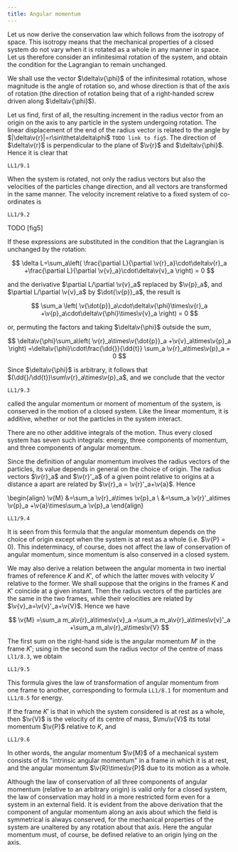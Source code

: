 ```yaml
---
title: Angular momentum
---
```


Let us now derive the conservation law which follows from the isotropy of space. This isotropy means that the mechanical properties of a closed system do not vary when it is rotated as a whole in any manner in space. Let us therefore consider an infinitesimal rotation of the system, and obtain the condition for the Lagrangian to remain unchanged.

We shall use the vector $\delta\v{\phi}$ of the infinitesimal rotation, whose magnitude is the angle of rotation so, and whose direction is that of the axis of rotation (the direction of rotation being that of a right-handed screw driven along $\delta\v{\phi}$).

Let us find, first of all, the resulting increment in the radius vector from an origin on the axis to any particle in the system undergoing rotation. The linear displacement of the end of the radius vector is related to the angle by $|\delta\v{r}|=r\sin\theta\delta\phi$ `TODO link to fig5`. The direction of $\delta\v{r}$ is perpendicular to the plane of $\v{r}$ and $\delta\v{\phi}$. Hence it is clear that

```load
LL1/9.1
```

When the system is rotated, not only the radius vectors but also the velocities of the particles change direction, and all vectors are transformed in the same manner. The velocity increment relative to a fixed system of co-ordinates is

```load
LL1/9.2
```

TODO [fig5]

If these expressions are substituted in the condition that the Lagrangian is
unchanged by the rotation:

$$
\delta L=\sum_a\left(
\frac{\partial L}{\partial \v{r}_a}\cdot\delta\v{r}_a
+\frac{\partial L}{\partial \v{v}_a}\cdot\delta\v{v}_a
\right)
= 0
$$

and the derivative $\partial L/\partial \v{v}_a$ replaced by $\v{p}_a$, and $\partial L/\partial \v{v}_a$ by $\dot{\v{p}}_a$, the result is

$$
\sum_a \left(
\v{\dot{p}}_a\cdot\delta\v{\phi}\times\v{r}_a
+\v{p}_a\cdot\delta\v{\phi}\times\v{v}_a
\right)
= 0
$$

or, permuting the factors and taking $\delta\v{\phi}$ outside the sum,

$$
\delta\v{\phi}\sum_a\left(
\v{r}_a\times\v{\dot{p}}_a
+\v{v}_a\times\v{p}_a
\right)
=\delta\v{\phi}\cdot\frac{\dd{}}{\dd{t}}
\sum_a \v{r}_a\times\v{p}_a
= 0
$$

Since $\delta\v{\phi}$ is arbitrary, it follows that $(\dd{}/\dd{t})\sum\v{r}_a\times\v{p}_a$, and we conclude that the vector

```load
LL1/9.3
```

called the angular momentum or moment of momentum of the system, is conserved in the motion of a closed system. Like the linear momentum, it is additive, whether or not the particles in the system interact.

There are no other additive integrals of the motion. Thus every closed system has seven such integrals: energy, three components of momentum, and three components of angular momentum.

Since the definition of angular momentum involves the radius vectors of the particles, its value depends in general on the choice of origin. The radius vectors $\v{r}_a$ and $\v{r}'_a$ of a given point relative to origins at a distance a apart are related by $\v{r}_a = \v{r}'_a+\v{a}$. Hence

\begin{align}
\v{M}
&=\sum_a \v{r}_a\times \v{p}_a \\
&=\sum_a \v{r}'_a\times \v{p}_a
+\v{a}\times\sum_a \v{p}_a
\end{align}

```load
LL1/9.4
```

It is seen from this formula that the angular momentum depends on the choice of origin except when the system is at rest as a whole (i.e. $\v{P} = 0).  This indeterminacy, of course, does not affect the law of conservation of angular momentum, since momentum is also conserved in a closed system.

We may also derive a relation between the angular momenta in two inertial frames of reference $K$ and $K'$, of which the latter moves with velocity $V$ relative to the former. We shall suppose that the origins in the frames $K$ and $K'$ coincide at a given instant. Then the radius vectors of the particles are the same in the two frames, while their velocities are related by $\v{v}_a=\v{v}'_a+\v{V}$.  Hence we have

$$
\v{M}
=\sum_a m_a\v{r}_a\times\v{v}_a
=\sum_a m_a\v{r}_a\times\v{v}'_a
+\sum_a m_a\v{r}_a\times\v{V}
$$

The first sum on the right-hand side is the angular momentum $M'$ in the frame $K'$; using in the second sum the radius vector of the centre of mass `Ll1/8.3`, we obtain

```load
LL1/9.5
```

This formula gives the law of transformation of angular momentum from one frame to another, corresponding to formula `LL1/8.1` for momentum and `LL1/8.5` for energy.

If the frame $K'$ is that in which the system considered is at rest as a whole, then $\v{V}$ is the velocity of its centre of mass, $\mu\v{V}$ its total momentum $\v{P}$ relative to $K$, and

```load
LL1/9.6
```

In other words, the angular momentum $\v{M}$ of a mechanical system consists of its "intrinsic angular momentum" in a frame in which it is at rest, and the angular momentum $\v{R}\times\v{P}$ due to its motion as a whole.

Although the law of conservation of all three components of angular momentum (relative to an arbitrary origin) is valid only for a closed system, the law of conservation may hold in a more restricted form even for a system in an external field. It is evident from the above derivation that the component of angular momentum along an axis about which the field is symmetrical is always conserved, for the mechanical properties of the system are unaltered by any rotation about that axis. Here the angular momentum must, of course, be defined relative to an origin lying on the axis.
